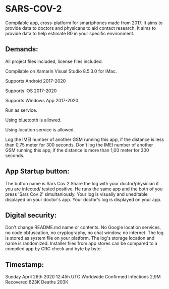# SARS-COV-2
Compilable app, cross-platform for smartphones made from 2017. It aims to provide data to doctors and physicans to aid contact research. It aims to provide data to help estimate R0 in your specific environment.

## Demands:

All project files included, license files included.

Compilable on Xamarin Visual Studio 8.5.3.0 for iMac. 

Supports Android 2017-2020

Supports iOS 2017-2020

Supports Windows App 2017-2020

Run as service.

Using bluetooth is allowed. 

Using location service is allowed. 

Log the IMEI number of another GSM running this app, if the distance is less than 0,75 meter for 300 seconds.
Don't log the IMEI number of another GSM running this app, if the distance is more than 1,00 meter for 300 seconds.

## App Startup button:

The button name is Sars Cov 2
Share the log with your doctor/physician if you are infected/ tested positive. He runs the same app and the both of you press 'Sars Cov 2' simultaniously. Your log is visually and uneditable displayed on your doctor's app. Your doctor's log is displayed on your app.

## Digital security: 

Don't change README.md name or contents. No Google location services, no code obfuscation, no cryptography, no chat window, no internet. The log is stored as system file on your platform. The log's storage location and name is randomized. Installer files from app stores can be compared to a compiled app by CRC check and byte by byte.

## Timestamp:

Sunday April 26th 2020 12:45h UTC 
Worldwide Confirmed Infections 2,9M Recovered 823K Deaths 203K
